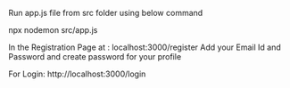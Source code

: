 Run app.js file from src folder
using below command

npx nodemon src/app.js 

In the Registration Page at : localhost:3000/register
Add your Email Id and Password 
and create password for your profile

For Login: http://localhost:3000/login

